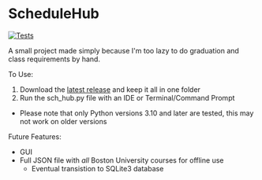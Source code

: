 # ScheduleHub
[![Tests](https://github.com/ethanc-ec/ScheduleHub/actions/workflows/tests.yml/badge.svg)](https://github.com/ethanc-ec/ScheduleHub/actions/workflows/tests.yml)

A small project made simply because I'm too lazy to do graduation and class requirements by hand.

To Use:
  1. Download the [latest release](https://github.com/ethanc-ec/ScheduleHub/releases) and keep it all in one folder
  2. Run the sch_hub.py file with an IDE or Terminal/Command Prompt
  - Please note that only Python versions 3.10 and later are tested, this may not work on older versions
  
Future Features:
  - GUI
  - Full JSON file with *all* Boston University courses for offline use
    - Eventual transistion to SQLite3 database
